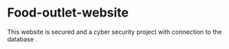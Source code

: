 # Food-outlet-website
This website is secured and a cyber security project with connection to the database .
